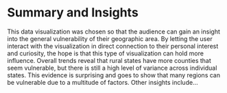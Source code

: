 # Summary and Insights

This data visualization was chosen so that the audience can gain an insight into the general vulnerability of their geographic area. By letting the user interact with the visualization in direct connection to their personal interest and curiosity, the hope is that this type of visualization can hold more influence.
Overall trends reveal that rural states have more counties that seem vulnerable, but there is still a high level of variance across individual states. This evidence is surprising and goes to show that many regions can be vulnerable due to a multitude of factors.
Other insights include...